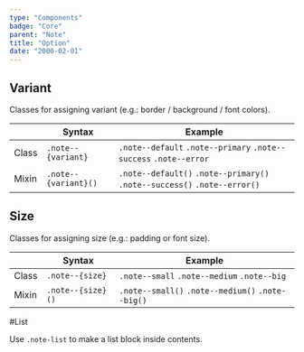 ```yaml
---
type: "Components"
badge: "Core"
parent: "Note"
title: "Option"
date: "2000-02-01"
---
```


## Variant

Classes for assigning variant (e.g.: border / background / font colors).

<div class="table--scroll">

|                         | Syntax                                    | Example                       |
| ----------------------- | ----------------------------------------- | ----------------------------- |
| Class                   | `.note--{variant}`                        | `.note--default` `.note--primary` `.note--success` `.note--error` |
| Mixin                   | `.note--{variant}()`                      | `.note--default()` `.note--primary()`  `.note--success()` `.note--error()`   |

</div>

<demo>
  <demovanilla src="vanilla/components/note/variant">
  </demovanilla>
</demo>

## Size

Classes for assigning size (e.g.: padding or font size).

<div class="table--scroll">

|                         | Syntax                                    | Example                       |
| ----------------------- | ----------------------------------------- | ----------------------------- |
| Class                   | `.note--{size}`                           | `.note--small` `.note--medium` `.note--big`|
| Mixin                   | `.note--{size}()`                         | `.note--small()` `.note--medium()`  `.note--big()`   |

</div>

<demo>
  <demovanilla src="vanilla/components/note/size">
  </demovanilla>
</demo>

#List

Use `.note-list` to make a list block inside contents.

<script type="text/plain" class="language-markup">
  <div class="note note--default">
    <div class="note-list">
      <!-- content -->
    </div>
  </div>
</script>

<demo>
  <demovanilla src="vanilla/components/note/block">
  </demovanilla>
</demo>
